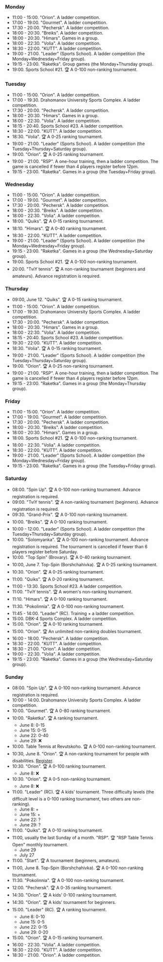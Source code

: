 
<h3 id="monday">Monday</h3>

* 11:00 - 15:00. "Orion". A ladder competition.
* 17:00 - 19:00. "Gourmet". A ladder competition.
* 17:30 - 20:00. "Pechersk". A ladder competition.
* 18:00 - 20:30. "Breiks". A ladder competition.
* 18:00 - 20:30. "Himars". Games in a group.
* 18:00 - 22:30. "Volia". A ladder competition.
* 18:30 - 22:00. "KUTT". A ladder competition.
* 19:00 - 21:00. "Leader" (Sports School). A ladder competition (the Monday+Wednesday+Friday group).
* 19:15 - 23:00. "Raketka". Group games (the Monday+Thursday group).
* 19:00. Sports School #21. 🏆 A 0-100 non-ranking tournament.

<h3 id="tuesday">Tuesday</h3>

* 11:00 - 15:00. "Orion". A ladder competition.
* 17:00 - 19:30. Drahomanov University Sports Complex. A ladder competition.
* 17:30 - 20:00. "Pechersk". A ladder competition.
* 18:00 - 20:30. "Himars". Games in a group.
* 18:00 - 22:30. "Volia". A ladder competition.
* 18:15 - 20:40. Sports School #23. A ladder competition.
* 18:30 - 22:00. "KUTT". A ladder competition.
* 18:30. "Volia". 🏆 A 0-25 ranking tournament.
* 19:00 - 21:00. "Leader" (Sports School). A ladder competition (the Tuesday+Thursday+Saturday group).
* 19:00. "Orion". 🏆 A 0-25 ranking tournament.
* 19:00 - 21:00. "RSP". A one-hour training, then a ladder competition. The game is cancelled if fewer than 4 players register before 12pm.
* 19:15 - 23:00. "Raketka". Games in a group (the Tuesday+Friday group).

<h3 id="wednesday">Wednesday</h3>

* 11:00 - 15:00. "Orion". A ladder competition.
* 17:00 - 19:00. "Gourmet". A ladder competition.
* 17:30 - 20:00. "Pechersk". A ladder competition.
* 18:00 - 20:30. "Breiks". A ladder competition.
* 18:00 - 22:30. "Volia". A ladder competition.
* 18:00. "Quiks". 🏆 A 0-15 ranking tournament.
* 18:10. "Himars". 🏆 A 0-40 ranking tournament.
* 18:30 - 22:00. "KUTT". A ladder competition.
* 19:00 - 21:00. "Leader" (Sports School). A ladder competition (the Monday+Wednesday+Friday group).
* 19:15 - 23:00. "Raketka". Games in a group (the Wednesday+Saturday group).
* 19:00. Sports School #21. 🏆 A 0-100 non-ranking tournament.
* 20:00. "TviY tennis". 🏆 A non-ranking tournament (beginners and amateurs). Advance registration is required.

<h3 id="thursday">Thursday</h3>

* 09:00, June 12. "Quiks". 🏆 A 0-15 ranking tournament.
* 11:00 - 15:00. "Orion". A ladder competition.
* 17:00 - 19:30. Drahomanov University Sports Complex. A ladder competition.
* 17:30 - 20:00. "Pechersk". A ladder competition.
* 18:00 - 20:30. "Himars". Games in a group.
* 18:00 - 22:30. "Volia". A ladder competition.
* 18:15 - 20:40. Sports School #23. A ladder competition.
* 19:30 - 22:00. "KUTT". A ladder competition.
* 18:30. "Volia". 🏆 A 0-15 ranking tournament.
* 19:00 - 21:00. "Leader" (Sports School). A ladder competition (the Tuesday+Thursday+Saturday group).
* 19:00. "Orion". 🏆 A 0-25 non-ranking tournament.
* 19:00 - 21:00. "RSP". A one-hour training, then a ladder competition. The game is cancelled if fewer than 4 players register before 12pm.
* 19:15 - 23:00. "Raketka". Games in a group (the Monday+Thursday group).

<h3 id="friday">Friday</h3>

* 11:00 - 15:00. "Orion". A ladder competition.
* 17:00 - 19:00. "Gourmet". A ladder competition.
* 17:30 - 20:00. "Pechersk". A ladder competition.
* 18:00 - 20:30. "Breiks". A ladder competition.
* 18:00 - 20:30. "Himars". Games in a group.
* 18:00. Sports School #21. 🏆 A 0-100 non-ranking tournament.
* 18:00 - 22:30. "Volia". A ladder competition.
* 18:30 - 22:00. "KUTT". A ladder competition.
* 19:00 - 21:00. "Leader" (Sports School). A ladder competition (the Monday+Wednesday+Friday group).
* 19:15 - 23:00. "Raketka". Games in a group (the Tuesday+Friday group).

<h3 id="saturday">Saturday</h3>

* 08:00. "Spin Up". 🏆 A 0-100 non-ranking tournament. Advance registration is required.
* 09:00. "TviY tennis". 🏆 A non-ranking tournament (beginners). Advance registration is required.
* 09:30. "Grand-Prix". 🏆 A 0-100 non-ranking tournament.
* 10:00. "Breiks". 🏆 A 0-100 ranking tournament.
* 10:00 - 12:00. "Leader" (Sports School). A ladder competition (the Tuesday+Thursday+Saturday group).
* 10:00. "Solomyanka". 🏆 A 0-100 non-ranking tournament. Advance registration is required. The tournament is cancelled if fewer than 6 players register before Saturday.
* 10:00. "Top Spin" (Brovary). 🏆 A 0-40 ranking tournament.
* 10:00, June 7. Top-Spin (Borshchahivka). 🏆 A 0-25 ranking tournament.
* 10:30. "Orion". 🏆 A 0-25 ranking tournament.
* 11:00. "Quiks". 🏆 A 0-20 ranking tournament.
* 11:00 - 13:30. Sports School #23. A ladder competition.
* 11:00. "TviY tennis". 🏆 A women's non-ranking tournament.
* 11:10. "Himars". 🏆 A 0-100 ranking tournament.
* 11:30. "Pokolinnia". 🏆 A 0-100 non-ranking tournament.
* 11:45 - 14:00. "Leader" (RC). Training + a ladder competition.
* 15:00. DBK-4 Sports Complex. A ladder competition.
* 15:00. "Orion". 🏆 A 0-10 ranking tournament.
* 15:00. "Orion". 🏆 An unlimited non-ranking doubles tournament.
* 16:00 - 18:00. "Pechersk". A ladder competition.
* 18:30 - 22:00. "KUTT". A ladder competition.
* 18:30 - 21:00. "Orion". A ladder competition.
* 19:00 - 22:30. "Volia". A ladder competition.
* 19:15 - 23:00. "Raketka". Games in a group (the Wednesday+Saturday group).

<h3 id="sunday">Sunday</h3>

* 08:00. "Spin Up". 🏆 A 0-100 non-ranking tournament. Advance registration is required.
* 10:00 - 14:00. Drahomanov University Sports Complex. A ladder competition.
* 10:00. "Gourmet". 🏆 A 0-80 ranking tournament.
* 10:00. "Raketka". 🏆 A ranking tournament.
  * June 8: 0-15
  * June 15: 0-15
  * June 22: 0-40
  * June 29: ❌
* 10:00. Table Tennis at Revutskoho. 🏆 A 0-100 non-ranking tournament.
* 10:30, June 8. "Orion". 🏆 A non-ranking tournament for people with disabilities. [Register](https://forms.gle/komrSZfyGAS22gt56).
* 10:30. "Orion". 🏆 A 0-100 ranking tournament.
  * June 8: ❌
* 10:30. "Orion". 🏆 A 0-5 non-ranking tournament.
  * June 8: ❌
* 11:00. "Leader" (RC). 🏆 A kids' tournament. Three difficulty levels (the difficult level is a 0-100 ranking tournament, two others are non-ranking).
  * June 8: +
  * June 15: +
  * June 22: ?
  * June 29: ?
* 11:00. "Quiks". 🏆 A 0-10 ranking tournament.
* 11:00, usually the last Sunday of a month. "RSP". 🏆 "RSP Table Tennis Open" monthly tournament.
  * June 29
  * July 27
* 11:00. "Start". 🏆 A tournament (beginners, amateurs).
* 11:00, June 8. Top-Spin (Borshchahivka). 🏆 A 0-100 non-ranking tournament.
* 11:30. "Pokolinnia". 🏆 A 0-100 non-ranking tournament.
* 12:00. "Pechersk". 🏆 A 0-35 ranking tournament.
* 14:30. "Orion". 🏆 A kids' 0-100 ranking tournament.
* 14:30. "Orion". 🏆 A kids' tournament for beginners.
* 15:00. "Leader" (RC). 🏆 A ranking tournament.
  * June 8: 0-10
  * June 15: 0-5
  * June 22: 0-15
  * June 29: 0-20
* 15:00. "Orion". 🏆 A 0-15 ranking tournament.
* 16:00 - 22:30. "Volia". A ladder competition.
* 18:30 - 22:00. "KUTT". A ladder competition.
* 18:30 - 21:00. "Orion". A ladder competition.

